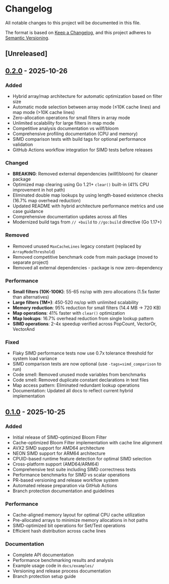 # Changelog

All notable changes to this project will be documented in this file.

The format is based on [Keep a Changelog](https://keepachangelog.com/en/1.0.0/),
and this project adheres to [Semantic Versioning](https://semver.org/spec/v2.0.0.html).

## [Unreleased]

## [0.2.0] - 2025-10-26

### Added

- Hybrid array/map architecture for automatic optimization based on filter size
- Automatic mode selection between array mode (≤10K cache lines) and map mode (>10K cache lines)
- Zero-allocation operations for small filters in array mode
- Unlimited scalability for large filters in map mode
- Competitive analysis documentation vs willf/bloom
- Comprehensive profiling documentation (CPU and memory)
- SIMD comparison tests with build tags for optional performance validation
- GitHub Actions workflow integration for SIMD tests before releases

### Changed

- **BREAKING**: Removed external dependencies (willf/bloom) for cleaner package
- Optimized map clearing using Go 1.21+ `clear()` built-in (41% CPU improvement in hot path)
- Eliminated double map lookups by using length-based existence checks (16.7% map overhead reduction)
- Updated README with hybrid architecture performance metrics and use case guidance
- Comprehensive documentation updates across all files
- Modernized build tags from `// +build` to `//go:build` directive (Go 1.17+)

### Removed

- Removed unused `MaxCacheLines` legacy constant (replaced by `ArrayModeThreshold`)
- Removed competitive benchmark code from main package (moved to separate project)
- Removed all external dependencies - package is now zero-dependency

### Performance

- **Small filters (10K-100K)**: 55-65 ns/op with zero allocations (1.5x faster than alternatives)
- **Large filters (1M+)**: 450-520 ns/op with unlimited scalability
- **Memory reduction**: 95% reduction for small filters (14.4 MB → 720 KB)
- **Map operations**: 41% faster with `clear()` optimization
- **Map lookups**: 16.7% overhead reduction from single lookup pattern
- **SIMD operations**: 2-4x speedup verified across PopCount, VectorOr, VectorAnd

### Fixed

- Flaky SIMD performance tests now use 0.7x tolerance threshold for system load variance
- SIMD comparison tests are now optional (use `-tags=simd_comparison` to run)
- Code smell: Removed unused mode variables from benchmarks
- Code smell: Removed duplicate constant declarations in test files
- Map access pattern: Eliminated redundant lookup operations
- Documentation: Updated all docs to reflect current hybrid implementation

## [0.1.0] - 2025-10-25

### Added

- Initial release of SIMD-optimized Bloom Filter
- Cache-optimized Bloom Filter implementation with cache line alignment
- AVX2 SIMD support for AMD64 architecture
- NEON SIMD support for ARM64 architecture
- CPUID-based runtime feature detection for optimal SIMD selection
- Cross-platform support (AMD64/ARM64)
- Comprehensive test suite including SIMD correctness tests
- Performance benchmarks for SIMD vs scalar operations
- PR-based versioning and release workflow system
- Automated release preparation via GitHub Actions
- Branch protection documentation and guidelines

### Performance

- Cache-aligned memory layout for optimal CPU cache utilization
- Pre-allocated arrays to minimize memory allocations in hot paths
- SIMD-optimized bit operations for Set/Test operations
- Efficient hash distribution across cache lines

### Documentation

- Complete API documentation
- Performance benchmarking results and analysis
- Example usage code in `docs/examples/`
- Versioning and release process documentation
- Branch protection setup guide

[0.2.0]: https://github.com/shaia/BloomFilter/releases/tag/v0.2.0
[0.1.0]: https://github.com/shaia/BloomFilter/releases/tag/v0.1.0
